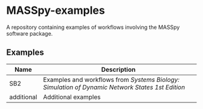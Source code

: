 # MASSpy-examples
A repository containing examples of workflows involving the MASSpy software package.

Examples
--------

Name          | Description
------------- | --------------------------------------------------------------------------------------------------
SB2           | Examples and workflows from *Systems Biology: Simulation of Dynamic Network States 1st Edition* 
additional    | Additional examples
